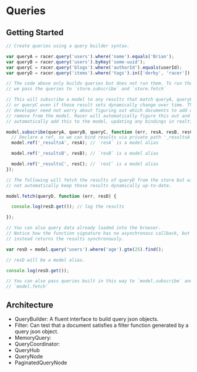 Queries
=======

## Getting Started

```javascript
// Create queries using a query builder syntax.

var queryA = racer.query('users').where('name').equals('Brian');
var queryB = racer.query('users').byKey('some-uuid');
var queryC = racer.query('blogs').where('authorId').equals(userId);
var queryD = racer.query('items').where('tags').in(['derby', 'racer']);

// The code above only builds queries but does not run them. To run them,
// we pass the queries to `store.subscribe` and `store.fetch`

// This will subscribe a model to any results that match queryA, queryB,
// or queryC even if those result sets dynamically change over time. The
// developer need not worry about figuring out which documents to add or
// remove from the model. Racer will automatically figure this out and
// automatically add this to the model, updating any bindings in realtime.

model.subscribe(queryA, queryB, queryC, function (err, resA, resB, resC) {
  // Declare a ref, so we can bind results via private path '_resultsA'
  model.ref('_resultsA', resA); // `resA` is a model alias

  model.ref('_resultsB', resB); // `resB` is a model alias

  model.ref('_resultsC', resC); // `resC` is a model alias
});

// The following will fetch the results of queryD from the store but will
// not automatically keep those results dynamically up-to-date.

model.fetch(queryD, function (err, resD) {

  console.log(resD.get()); // log the results

});

// You can also query data already loaded into the browser.
// Notice how the function signature has no asynchronous callback, but
// instead returns the results synchronously.

var resD = model.query('users').where('age').gte(25).find();

// resD will be a model alias.

console.log(resD.get());

// You can also pass queries built in this way to `model.subscribe` and
// `model.fetch`
```

## Architecture

- QueryBuilder: A fluent interface to build query json objects.
- Filter: Can test that a document satisfies a filter function generated by a
  query json object.
- MemoryQuery:
- QueryCoordinator:
- QueryHub
- QueryNode
- PaginatedQueryNode

